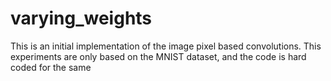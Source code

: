 # varying_weights

This is an initial implementation of the image pixel based convolutions.
This experiments are only based on the MNIST dataset, and the code is hard coded for the same

